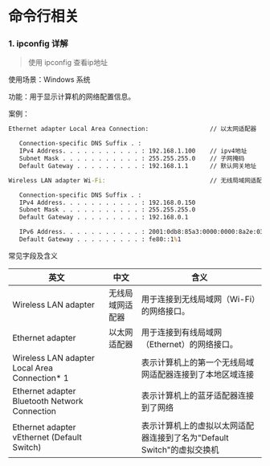 # 命令行相关

### 1. ipconfig 详解

>  使用 ipconfig 查看ip地址

使用场景：Windows 系统

功能：用于显示计算机的网络配置信息。

案例：

```cmd
Ethernet adapter Local Area Connection:					// 以太网适配器

   Connection-specific DNS Suffix . :
   IPv4 Address. . . . . . . . . . . : 192.168.1.100	// ipv4地址
   Subnet Mask . . . . . . . . . . . : 255.255.255.0	// 子网掩码
   Default Gateway . . . . . . . . . : 192.168.1.1		// 默认网关地址

Wireless LAN adapter Wi-Fi:								// 无线局域网适配器

   Connection-specific DNS Suffix . :
   IPv4 Address. . . . . . . . . . . : 192.168.0.150
   Subnet Mask . . . . . . . . . . . : 255.255.255.0
   Default Gateway . . . . . . . . . : 192.168.0.1

   IPv6 Address. . . . . . . . . . . : 2001:0db8:85a3:0000:0000:8a2e:0370:7334
   Default Gateway . . . . . . . . . : fe80::1%1
```

常见字段及含义

| 英文                                          | 中文             | 含义                                                         |
| --------------------------------------------- | ---------------- | ------------------------------------------------------------ |
| Wireless LAN adapter                          | 无线局域网适配器 | 用于连接到无线局域网（Wi-Fi）的网络接口。                    |
| Ethernet adapter                              | 以太网适配器     | 用于连接到有线局域网（Ethernet）的网络接口。                 |
| Wireless LAN adapter Local Area Connection* 1 |                  | 表示计算机上的第一个无线局域网适配器连接到了本地区域连接     |
| Ethernet adapter Bluetooth Network Connection |                  | 表示计算机上的蓝牙适配器连接到了网络                         |
| Ethernet adapter vEthernet (Default Switch)   |                  | 表示计算机上的虚拟以太网适配器连接到了名为"Default Switch"的虚拟交换机 |


